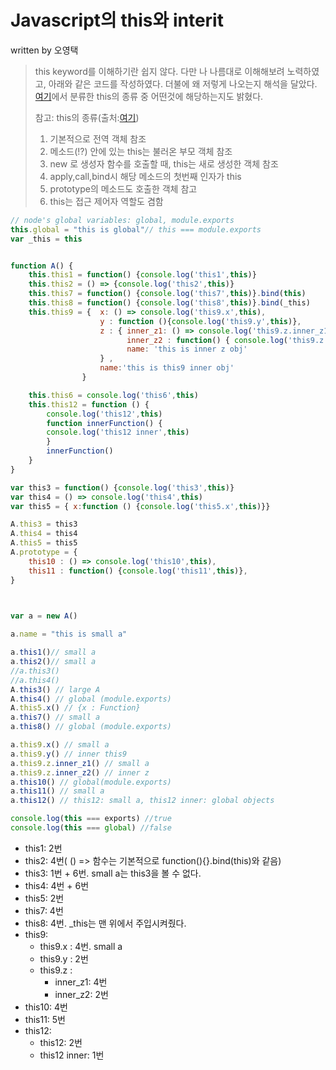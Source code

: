 


# Javascript의 this와 interit

written by 오영택

> this keyword를 이해하기란 쉽지 않다. 다만 나 나름대로  이해해보려 노력하였고, 아래와 같은 코드를 작성하였다. 더불에 왜 저렇게 나오는지 해석을 달았다. [여기](http://www.nextree.co.kr/p7522/)에서 분류한 this의 종류 중 어떤것에 해당하는지도 밝혔다.
>
>참고: this의 종류(출처:[여기](http://www.nextree.co.kr/p7522/))
>
>1. 기본적으로 전역 객체 참조
>2. 메소드(!?) 안에 있는 this는 불러온 부모 객체 참조
>3. new 로 생성자 함수를 호출할 때, this는 새로 생성한 객체 참조
>4. apply,call,bind시 해당 메소드의 첫번째 인자가 this
>5. prototype의 메소드도 호출한 객체 참고
>6. this는 접근 제어자 역할도 겸함


```javascript
// node's global variables: global, module.exports
this.global = "this is global"// this === module.exports
var _this = this


function A() {
    this.this1 = function() {console.log('this1',this)}
    this.this2 = () => {console.log('this2',this)}
    this.this7 = function() {console.log('this7',this)}.bind(this)
    this.this8 = function() {console.log('this8',this)}.bind(_this)
    this.this9 = {  x: () => console.log('this9.x',this), 
                    y : function (){console.log('this9.y',this)},
                    z : { inner_z1: () => console.log('this9.z.inner_z1',this),
                          inner_z2 : function() { console.log('this9.z.inner_z2',this)},
                          name: 'this is inner z obj'
                    } ,
                    name:'this is this9 inner obj'
                }

    this.this6 = console.log('this6',this) 
    this.this12 = function () {
        console.log('this12',this)
        function innerFunction() {
        console.log('this12 inner',this)
        }
        innerFunction()
    }
}

var this3 = function() {console.log('this3',this)}
var this4 = () => console.log('this4',this)
var this5 = { x:function () {console.log('this5.x',this)}}

A.this3 = this3
A.this4 = this4
A.this5 = this5
A.prototype = {
    this10 : () => console.log('this10',this),
    this11 : function() {console.log('this11',this)},
}
 


var a = new A()

a.name = "this is small a"

a.this1()// small a
a.this2()// small a
//a.this3()
//a.this4()
A.this3() // large A
A.this4() // global (module.exports)
A.this5.x() // {x : Function}
a.this7() // small a
a.this8() // global (module.exports)

a.this9.x() // small a
a.this9.y() // inner this9
a.this9.z.inner_z1() // small a
a.this9.z.inner_z2() // inner z
a.this10() // global(module.exports)
a.this11() // small a
a.this12() // this12: small a, this12 inner: global objects

console.log(this === exports) //true
console.log(this === global) //false
```

- this1: 2번
- this2: 4번( () => 함수는 기본적으로 function(){}.bind(this)와 같음)
- this3: 1번 + 6번. small a는 this3을 볼 수 없다.
- this4: 4번 + 6번
- this5: 2번
- this7: 4번
- this8: 4번. _this는 맨 위에서 주입시켜줬다.
- this9: 
	- this9.x : 4번. small a
	- this9.y : 2번
	- this9.z :
		- inner_z1: 4번
		- inner_z2: 2번
-  this10: 4번
- this11: 5번
- this12: 
	- this12: 2번
	- this12 inner: 1번